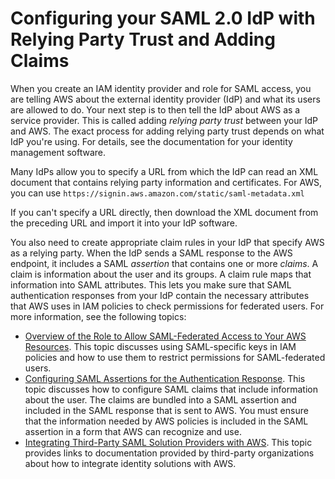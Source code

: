 # Configuring your SAML 2\.0 IdP with Relying Party Trust and Adding Claims<a name="id_roles_providers_create_saml_relying-party"></a>

When you create an IAM identity provider and role for SAML access, you are telling AWS about the external identity provider \(IdP\) and what its users are allowed to do\. Your next step is to then tell the IdP about AWS as a service provider\. This is called adding *relying party trust* between your IdP and AWS\. The exact process for adding relying party trust depends on what IdP you're using\. For details, see the documentation for your identity management software\. 

Many IdPs allow you to specify a URL from which the IdP can read an XML document that contains relying party information and certificates\. For AWS, you can use `https://signin.aws.amazon.com/static/saml-metadata.xml`

If you can't specify a URL directly, then download the XML document from the preceding URL and import it into your IdP software\. 

You also need to create appropriate claim rules in your IdP that specify AWS as a relying party\. When the IdP sends a SAML response to the AWS endpoint, it includes a SAML *assertion* that contains one or more *claims*\. A claim is information about the user and its groups\. A claim rule maps that information into SAML attributes\. This lets you make sure that SAML authentication responses from your IdP contain the necessary attributes that AWS uses in IAM policies to check permissions for federated users\. For more information, see the following topics:
+  [Overview of the Role to Allow SAML\-Federated Access to Your AWS Resources](id_roles_providers_saml.md#CreatingSAML-configuring-role)\. This topic discusses using SAML\-specific keys in IAM policies and how to use them to restrict permissions for SAML\-federated users\. 
+ [Configuring SAML Assertions for the Authentication Response](id_roles_providers_create_saml_assertions.md)\. This topic discusses how to configure SAML claims that include information about the user\. The claims are bundled into a SAML assertion and included in the SAML response that is sent to AWS\. You must ensure that the information needed by AWS policies is included in the SAML assertion in a form that AWS can recognize and use\.
+  [Integrating Third\-Party SAML Solution Providers with AWS](id_roles_providers_saml_3rd-party.md)\. This topic provides links to documentation provided by third\-party organizations about how to integrate identity solutions with AWS\. 